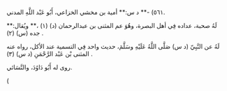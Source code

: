 ٥٦١) -** د س:** أمية بن مخشي الخزاعي، أَبُو عَبْد اللَّهِ المدني.

لَهُ صحبة، عداده فِي أهل البصرة، وهُوَ عم المثنى بن عبدالرحمان (د) (١) ،** ويُقال:** جده (س) (٢) .

لَهُ عن النَّبِيّ (د س) صَلَّى اللَّهُ عَلَيْهِ وسَلَّمَ، حديث واحد فِي التسمية عند الأكل، رواه عنه المثنى بْن عَبْد الرَّحْمَنِ (د س) (٣) .

روى له أَبُو دَاوُدَ، والنَّسَائي.

(